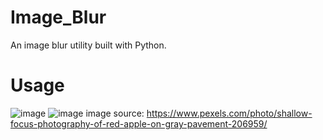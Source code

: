 # Image_Blur
An image blur utility built with Python.
# Usage
![image](https://github.com/SkewsVetoes11/Image_Blur/assets/154125603/e4f9ebdc-8d1c-4262-9eb0-5f03c5998836)
![image](https://github.com/SkewsVetoes11/Image_Blur/assets/154125603/c9b2ff12-94f2-4984-a4c2-05f9dfbf96e0)
image source: https://www.pexels.com/photo/shallow-focus-photography-of-red-apple-on-gray-pavement-206959/

